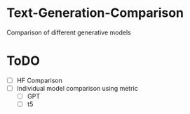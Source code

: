 # Text-Generation-Comparison
Comparison of different generative models

# ToDO
- [ ] HF Comparison
- [ ] Individual model comparison using metric
  - [ ] GPT
  - [ ] t5
